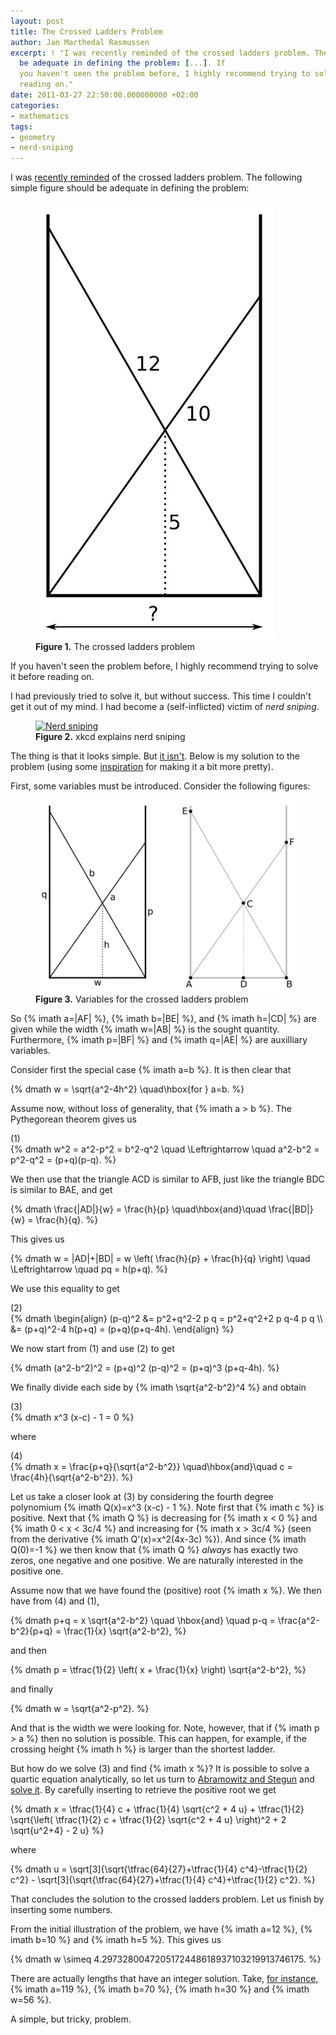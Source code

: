 ```yaml
---
layout: post
title: The Crossed Ladders Problem
author: Jan Marthedal Rasmussen
excerpt: ! "I was recently reminded of the crossed ladders problem. The following simple figure should
  be adequate in defining the problem: [...]. If
  you haven't seen the problem before, I highly recommend trying to solve it before
  reading on."
date: 2011-03-27 22:50:08.000000000 +02:00
categories:
- mathematics
tags:
- geometry
- nerd-sniping
---
```

I was [recently reminded](https://twitter.com/divbyzero/status/44871018350784512) of the crossed ladders problem. The following simple figure should be adequate in defining the problem:

<figure>
  <img src="/media/crossed-ladders.jpg" class="img-responsive" alt="The Crossed Ladders Problem">
  <figcaption><strong>Figure 1.</strong> The crossed ladders problem</figcaption>
</figure>

If you haven't seen the problem before, I highly recommend trying to solve it before reading on.<span></span>

I had previously tried to solve it, but without success. This time I couldn't get it out of my mind. I had become a (self-inflicted) victim of *nerd sniping*.

<figure>
  <a href="http://xkcd.com/356/"><img class="img-responsive" title="xkcd: Nerd sniping" src="http://imgs.xkcd.com/comics/nerd_sniping.png" alt="Nerd sniping"></a>
  <figcaption><strong>Figure 2.</strong> xkcd explains nerd sniping</figcaption>
</figure>

The thing is that it looks simple. But [it isn't](http://www.reddit.com/r/math/comments/fy6iu/35_years_on_and_i_still_cant_solve_it/). Below is my solution to the problem (using some [inspiration](http://en.wikipedia.org/wiki/Crossed_ladders_problem) for making it a bit more pretty).

First, some variables must be introduced. Consider the following figures:

<figure>
  <img src="/media/crossed-ladders-vars.jpg" class="img-responsive" alt="Variables for the Crossed Ladders Problem">
  <figcaption><strong>Figure 3.</strong> Variables for the crossed ladders problem</figcaption>
</figure>

So {% imath a=|AF| %}, {% imath b=|BE| %}, and {% imath h=|CD| %} are given while the width {% imath w=|AB| %} is the sought quantity. Furthermore, {% imath p=|BF| %} and {% imath q=|AE| %} are auxilliary variables.

Consider first the special case {% imath a=b %}. It is then clear that

{% dmath w = \sqrt{a^2-4h^2} \quad\hbox{for } a=b. %}

Assume now, without loss of generality, that {% imath a > b %}. The Pythegorean theorem gives us

<div class="pull-right">(1)</div>
{% dmath w^2 = a^2-p^2 = b^2-q^2 \quad \Leftrightarrow \quad a^2-b^2 = p^2-q^2 = (p+q)(p-q). %}

We then use that the triangle ACD is similar to AFB, just like the triangle BDC is similar to BAE, and get

{% dmath \frac{|AD|}{w} = \frac{h}{p} \quad\hbox{and}\quad \frac{|BD|}{w} = \frac{h}{q}. %}

This gives us

{% dmath w = |AD|+|BD| = w \left( \frac{h}{p} + \frac{h}{q} \right) \quad \Leftrightarrow \quad pq = h(p+q). %}

We use this equality to get

<div class="pull-right">(2)</div>
{% dmath \begin{align} (p-q)^2 &= p^2+q^2-2 p q = p^2+q^2+2 p q-4 p q \\ &= (p+q)^2-4 h(p+q) = (p+q)(p+q-4h). \end{align} %}

We now start from (1) and use (2) to get

{% dmath (a^2-b^2)^2 = (p+q)^2 (p-q)^2 = (p+q)^3 (p+q-4h). %}

We finally divide each side by {% imath \sqrt{a^2-b^2}^4 %} and obtain

<div class="pull-right">(3)</div>
{% dmath x^3 (x-c) - 1 = 0 %}

where

<div class="pull-right">(4)</div>
{% dmath x = \frac{p+q}{\sqrt{a^2-b^2}} \quad\hbox{and}\quad c = \frac{4h}{\sqrt{a^2-b^2}}. %}

Let us take a closer look at (3) by considering the fourth degree polynomium {% imath Q(x)=x^3 (x-c) - 1 %}. Note first that {% imath c %} is positive. Next that {% imath Q %} is decreasing for {% imath x < 0 %} and {% imath 0 < x < 3c/4 %} and increasing for {% imath x > 3c/4 %} (seen from the derivative {% imath Q'(x)=x^2(4x-3c) %}). And since {% imath Q(0)=-1 %} we then know that {% imath Q %} *always* has exactly two zeros, one negative and one positive. We are naturally interested in the positive one.

Assume now that we have found the (positive) root {% imath x %}. We then have from (4) and (1),

{% dmath p+q = x \sqrt{a^2-b^2} \quad \hbox{and} \quad p-q = \frac{a^2-b^2}{p+q} = \frac{1}{x} \sqrt{a^2-b^2}, %}

and then

{% dmath p = \tfrac{1}{2} \left( x + \frac{1}{x} \right) \sqrt{a^2-b^2}, %}

and finally

{% dmath w = \sqrt{a^2-p^2}. %}

And that is the width we were looking for. Note, however, that if {% imath p > a %} then no solution is possible. This can happen, for example, if the crossing height {% imath h %} is larger than the shortest ladder.

But how do we solve (3) and find {% imath x %}? It is possible to solve a quartic equation analytically, so let us turn to <a href="{% amazon abramowitz %}">Abramowitz and Stegun</a> and [solve it](http://people.math.sfu.ca/~cbm/aands/page_17.htm). By carefully inserting to retrieve the positive root we get

{% dmath x = \tfrac{1}{4} c + \tfrac{1}{4} \sqrt{c^2 + 4 u} + \tfrac{1}{2} \sqrt{\left( \tfrac{1}{2} c + \tfrac{1}{2} \sqrt{c^2 + 4 u} \right)^2 + 2 \sqrt{u^2+4} - 2 u} %}

where

{% dmath u = \sqrt[3]{\sqrt{\tfrac{64}{27}+\tfrac{1}{4} c^4}-\tfrac{1}{2} c^2} - \sqrt[3]{\sqrt{\tfrac{64}{27}+\tfrac{1}{4} c^4}+\tfrac{1}{2} c^2}. %}

That concludes the solution to the crossed ladders problem. Let us finish by inserting some numbers.

From the initial illustration of the problem, we have {% imath a=12 %}, {% imath b=10 %} and {% imath h=5 %}. This gives us

{% dmath w \simeq 4.2973280047205172448618937103219913746175. %}

There are actually lengths that have an integer solution. Take, [for instance](http://users.softlab.ntua.gr/~ttsiod/ladders.html), {% imath a=119 %}, {% imath b=70 %}, {% imath h=30 %} and {% imath w=56 %}.

A simple, but tricky, problem.

